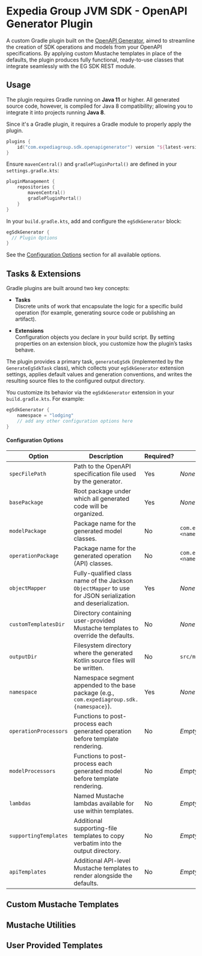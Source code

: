 # Expedia Group JVM SDK - OpenAPI Generator Plugin
A custom Gradle plugin built on the [OpenAPI Generator](https://github.com/OpenAPITools/openapi-generator), aimed to streamline the creation of SDK operations and models from your OpenAPI specifications. By applying custom Mustache templates in place of the defaults, the plugin produces fully functional, ready-to-use classes that integrate seamlessly with the EG SDK REST module.

## Usage
The plugin requires Gradle running on **Java 11** or higher. All generated source code, however, is compiled for Java 8 compatibility; allowing you to integrate it into projects running **Java 8**.

Since it's a Gradle plugin, it requires a Gradle module to properly apply the plugin.

```kts
plugins {
    id("com.expediagroup.sdk.openapigenerator") version "${latest-version}"
}
```

Ensure `mavenCentral()` and `gradlePluginPortal()` are defined in your `settings.gradle.kts`:

```kts
pluginManagement {
    repositories {
        mavenCentral()
        gradlePluginPortal()
    }
}
```

In your `build.gradle.kts`, add and configure the `egSdkGenerator` block:

```kts
egSdkGenerator {
  // Plugin Options
}
```

See the [Configuration Options](#configuration-options) section for all available options.

## Tasks & Extensions
Gradle plugins are built around two key concepts:

- **Tasks**  
  Discrete units of work that encapsulate the logic for a specific build operation (for example, generating source code or publishing an artifact).

- **Extensions**  
  Configuration objects you declare in your build script. By setting properties on an extension block, you customize how the plugin’s tasks behave.

The plugin provides a primary task, `generateEgSdk` (implemented by the `GenerateEgSdkTask` class), which collects your `egSdkGenerator` extension settings, applies default values and generation conventions, and writes the resulting source files to the configured output directory.

You customize its behavior via the `egSdkGenerator` extension in your `build.gradle.kts`. For example:

```kotlin
egSdkGenerator {
    namespace = "lodging"
    // add any other configuration options here
}
```

#### Configuration Options

| Option                 | Description                                                                                                    | Required? | Default                                                          |
|------------------------|----------------------------------------------------------------------------------------------------------------|-----------|------------------------------------------------------------------|
| `specFilePath`         | Path to the OpenAPI specification file used by the generator.                                                  | Yes       | _None_                                                           |
| `basePackage`          | Root package under which all generated code will be organized.                                                | Yes       | _None_                                                           |
| `modelPackage`         | Package name for the generated model classes.                                                                 | No        | `com.expediagroup.sdk.<namespace>.model`                         |
| `operationPackage`     | Package name for the generated operation (API) classes.                                                       | No        | `com.expediagroup.sdk.<namespace>.operation`                     |
| `objectMapper`         | Fully-qualified class name of the Jackson `ObjectMapper` to use for JSON serialization and deserialization.   | Yes       | _None_                                                           |
| `customTemplatesDir`   | Directory containing user-provided Mustache templates to override the defaults.                                | No        | _None_                                                           |
| `outputDir`            | Filesystem directory where the generated Kotlin source files will be written.                                  | No        | `src/main/kotlin`                                                |
| `namespace`            | Namespace segment appended to the base package (e.g., `com.expediagroup.sdk.{namespace}`).                     | Yes       | _None_                                                           |
| `operationProcessors`  | Functions to post-process each generated operation before template rendering.                                  | No        | _Empty list_                                                     |
| `modelProcessors`      | Functions to post-process each generated model before template rendering.                                      | No        | _Empty list_                                                     |
| `lambdas`              | Named Mustache lambdas available for use within templates.                                                     | No        | _Empty list_                                                     |
| `supportingTemplates`  | Additional supporting-file templates to copy verbatim into the output directory.                               | No        | _Empty list_                                                     |
| `apiTemplates`         | Additional API-level Mustache templates to render alongside the defaults.                                      | No        | _Empty list_                                                     |



## Custom Mustache Templates

## Mustache Utilities

## User Provided Templates
